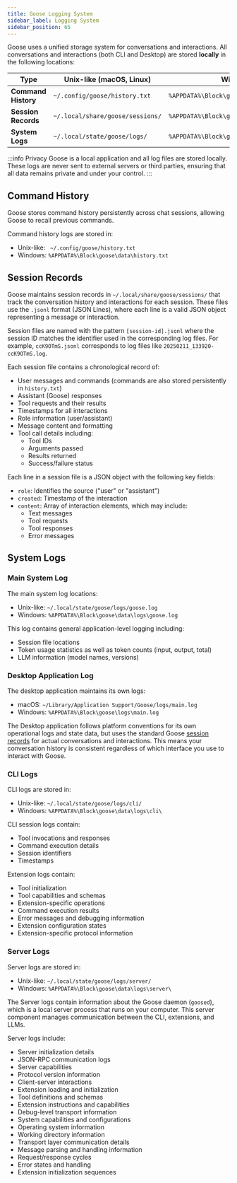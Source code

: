 ```yaml
---
title: Goose Logging System
sidebar_label: Logging System
sidebar_position: 65
---
```



Goose uses a unified storage system for conversations and interactions. All conversations and interactions (both CLI and Desktop) are stored **locally** in the following locations:

| **Type**            | **Unix-like (macOS, Linux)**              | **Windows**                              |
|---------------------|----------------------------------------|---------------------------------------------|
| **Command History** | `~/.config/goose/history.txt`          | `%APPDATA%\Block\goose\data\history.txt`    |
| **Session Records** | `~/.local/share/goose/sessions/`       | `%APPDATA%\Block\goose\data\sessions\`      |
| **System Logs**     | `~/.local/state/goose/logs/`           | `%APPDATA%\Block\goose\data\logs\`          |

:::info Privacy
Goose is a local application and all log files are stored locally. These logs are never sent to external servers or third parties, ensuring that all data remains private and under your control.
:::

## Command History

Goose stores command history persistently across chat sessions, allowing Goose to recall previous commands.

Command history logs are stored in:

* Unix-like: ` ~/.config/goose/history.txt`
* Windows: `%APPDATA%\Block\goose\data\history.txt`

## Session Records

Goose maintains session records in `~/.local/share/goose/sessions/` that track the conversation history and interactions for each session. These files use the `.jsonl` format (JSON Lines), where each line is a valid JSON object representing a message or interaction.

Session files are named with the pattern `[session-id].jsonl` where the session ID matches the identifier used in the corresponding log files. For example, `ccK9OTmS.jsonl` corresponds to log files like `20250211_133920-ccK9OTmS.log`.

Each session file contains a chronological record of:
- User messages and commands  (commands are also stored persistently in `history.txt`)
- Assistant (Goose) responses
- Tool requests and their results
- Timestamps for all interactions
- Role information (user/assistant)
- Message content and formatting
- Tool call details including:
  - Tool IDs
  - Arguments passed
  - Results returned
  - Success/failure status

Each line in a session file is a JSON object with the following key fields:
- `role`: Identifies the source ("user" or "assistant")
- `created`: Timestamp of the interaction
- `content`: Array of interaction elements, which may include:
  - Text messages
  - Tool requests
  - Tool responses
  - Error messages

## System Logs

### Main System Log

The main system log locations:
* Unix-like: `~/.local/state/goose/logs/goose.log`
* Windows: `%APPDATA%\Block\goose\data\logs\goose.log`

This log contains general application-level logging including:
* Session file locations
* Token usage statistics as well as token counts (input, output, total)
* LLM information (model names, versions)


### Desktop Application Log

The desktop application maintains its own logs:
* macOS: `~/Library/Application Support/Goose/logs/main.log`
* Windows: `%APPDATA%\Block\goose\logs\main.log`

The Desktop application follows platform conventions for its own operational logs and state data, but uses the standard Goose [session records](#session-records) for actual conversations and interactions. This means your conversation history is consistent regardless of which interface you use to interact with Goose.

### CLI Logs 

CLI logs are stored in:
* Unix-like: `~/.local/state/goose/logs/cli/`
* Windows: `%APPDATA%\Block\goose\data\logs\cli\`

CLI session logs contain:
* Tool invocations and responses
* Command execution details
* Session identifiers
* Timestamps

Extension logs contain:
* Tool initialization
* Tool capabilities and schemas
* Extension-specific operations
* Command execution results
* Error messages and debugging information
* Extension configuration states
* Extension-specific protocol information

### Server Logs

Server logs are stored in:
* Unix-like: `~/.local/state/goose/logs/server/`
* Windows: `%APPDATA%\Block\goose\data\logs\server\`

The Server logs contain information about the Goose daemon (`goosed`), which is a local server process that runs on your computer. This server component manages communication between the CLI, extensions, and LLMs. 

Server logs include:
* Server initialization details
* JSON-RPC communication logs
* Server capabilities
* Protocol version information
* Client-server interactions
* Extension loading and initialization
* Tool definitions and schemas
* Extension instructions and capabilities
* Debug-level transport information
* System capabilities and configurations
* Operating system information
* Working directory information
* Transport layer communication details
* Message parsing and handling information
* Request/response cycles
* Error states and handling
* Extension initialization sequences
